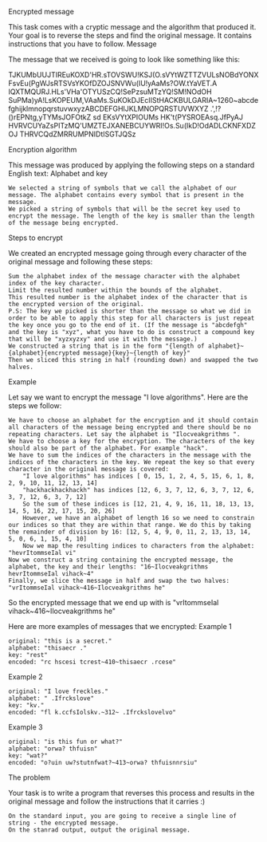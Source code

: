 Encrypted message

This task comes with a cryptic message and the algorithm that produced it. Your goal is to reverse the steps and find the original message. It contains instructions that you have to follow.
Message

The message that we received is going to look like something like this:

TJKUMbUUJTIREuKOXD'HR.sTOVSWU!KSJ(O.sVYtWZTTZVULsNOBdYONXFsvEu(PgWJsRTSVsYKOfDZOJSNVWu(IU!yAaMs?OW.tYaVET.A IQXTMQURJ.HLs'VHa'OTYUSzCQ!SePzsuMTzYQ!SM!NOdOH SuPMa)yA!LsKOPEUM,VAaMs.SuKOkDJEcIIStHACKBULGARIA~1260~abcdefghijklmnopqrstuvwxyzABCDEFGHIJKLMNOPQRSTUVWXYZ .',!?()rEPNtg,yTYMsJOFOtkZ sd EKsVYtXPIOUMs HK't(PYSROEAsq.JfPyAJ HVRVCUYaZsPITzMQ'UMZTEJXANEBCUYWRI!Os.Su(IkD!OdADLCKNFXDZOJ THRVCQdZMRRUMPNIDtISGTJQSz

Encryption algorithm

This message was produced by applying the following steps on a standard English text:
Alphabet and key

    We selected a string of symbols that we call the alphabet of our message. The alphabet contains every symbol that is present in the message.
    We picked a string of symbols that will be the secret key used to encrypt the message. The length of the key is smaller than the length of the message being encrypted.

Steps to encrypt

We created an encrypted message going through every character of the original message and following these steps:

    Sum the alphabet index of the message character with the alphabet index of the key character.
    Limit the resulted number within the bounds of the alphabet.
    This resulted number is the alphabet index of the character that is the encrypted version of the original.
    P.S: The key we picked is shorter than the message so what we did in order to be able to apply this step for all characters is just repeat the key once you go to the end of it. (If the message is "abcdefgh" and the key is "xyz", what you have to do is construct a compound key that will be "xyzxyzxy" and use it with the message.)
    We constructed a string that is in the form "{length of alphabet}~{alphabet}{encrypted message}{key}~{length of key}"
    Then we sliced this string in half (rounding down) and swapped the two halves.

Example

Let say we want to encrypt the message "I love algorithms". Here are the steps we follow:

    We have to choose an alphabet for the encryption and it should contain all characters of the message being encrypted and there should be no repeating characters. Let say the alphabet is "Ilocveakgrithms ".
    We have to choose a key for the encryption. The characters of the key should also be part of the alphabet. For example "hack".
    We have to sum the indices of the characters in the message with the indices of the characters in the key. We repeat the key so that every character in the original message is covered:
        "I love algorithms" has indices [ 0, 15, 1, 2, 4, 5, 15, 6, 1, 8, 2, 9, 10, 11, 12, 13, 14]
        "hackhackhackhackh" has indices [12, 6, 3, 7, 12, 6, 3, 7, 12, 6, 3, 7, 12, 6, 3, 7, 12]
        So the sum of these indices is [12, 21, 4, 9, 16, 11, 18, 13, 13, 14, 5, 16, 22, 17, 15, 20, 26]
        However, we have an alphabet of length 16 so we need to constrain our indices so that they are within that range. We do this by taking the remainder of division by 16: [12, 5, 4, 9, 0, 11, 2, 13, 13, 14, 5, 0, 6, 1, 15, 4, 10]
        Now we map the resulting indices to characters from the alphabet: "hevrItommseIal vi"
    Now we construct a string containing the encrypted message, the alphabet, the key and their lengths: "16~Ilocveakgrithms hevrItommseIal vihack~4"
    Finally, we slice the message in half and swap the two halves: "vrItommseIal vihack~416~Ilocveakgrithms he"

So the encrypted message that we end up with is "vrItommseIal vihack~416~Ilocveakgrithms he"

Here are more examples of messages that we encrypted:
Example 1

    original: "this is a secret."
    alphabet: "thisaecr ."
    key: "rest"
    encoded: "rc hscesi tcrest~410~thisaecr .rcese"

Example 2

    original: "I love freckles."
    alphabet: " .Ifrckslove"
    key: "kv."
    encoded: "fl k.ccfsIolskv.~312~ .Ifrckslovelvo"

Example 3

    original: "is this fun or what?"
    alphabet: "orwa? thfuisn"
    key: "wat?"
    encoded: "o?uin uw?stutnfwat?~413~orwa? thfuisnnrsiu"

The problem

Your task is to write a program that reverses this process and results in the original message and follow the instructions that it carries :)

    On the standard input, you are going to receive a single line of string - the encrypted message.
    On the stanrad output, output the original message.
